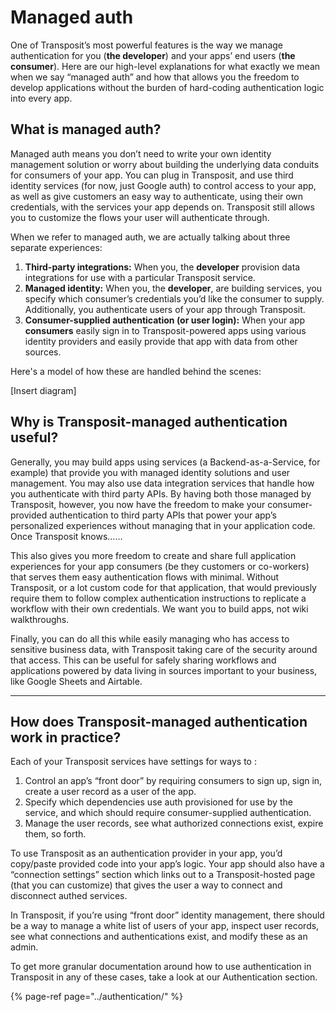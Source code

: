 # Managed auth

One of Transposit’s most powerful features is the way we manage authentication for you \(**the developer**\) and your apps’ end users \(**the consumer**\). Here are our high-level explanations for what exactly we mean when we say “managed auth” and how that allows you the freedom to develop applications without the burden of hard-coding authentication logic into every app.

## **What is managed auth?**

Managed auth means you don’t need to write your own identity management solution or worry about building the underlying data conduits for consumers of your app. You can plug in Transposit, and use third identity services \(for now, just Google auth\) to control access to your app, as well as give customers an easy way to authenticate, using their own credentials, with the services your app depends on. Transposit still allows you to customize the flows your user will authenticate through.  


When we refer to managed auth, we are actually talking about three separate experiences:  


1. **Third-party integrations:** When you, the **developer** provision data integrations for use with a particular Transposit service.
2.  **Managed identity:** When you, the **developer**, are building services, you specify which consumer’s credentials you’d like the consumer to supply. Additionally, you authenticate users of your app through Transposit.
3. **Consumer-supplied authentication \(or user login\):** When your app **consumers** easily sign in to Transposit-powered apps using various identity providers and easily provide that app with data from other sources.

Here's a model of how these are handled behind the scenes: 

\[Insert diagram\]  


## **Why is Transposit-managed authentication useful?**

Generally, you may build apps using services \(a Backend-as-a-Service, for example\) that provide you with managed identity solutions and user management. You may also use data integration services that handle how you authenticate with third party APIs. By having both those managed by Transposit, however, you now have the freedom to make your consumer-provided authentication to third party APIs that power your app’s personalized experiences without managing that in your application code. Once Transposit knows……

This also gives you more freedom to create and share full application experiences for your app consumers \(be they customers or co-workers\) that serves them easy authentication flows with minimal. Without Transposit, or a lot custom code for that application, that would previously require them to follow complex authentication instructions to replicate a workflow with their own credentials. We want you to build apps, not wiki walkthroughs.

Finally, you can do all this while easily managing who has access to sensitive business data, with Transposit taking care of the security around that access. This can be useful for safely sharing workflows and applications powered by data living in sources important to your business, like Google Sheets and Airtable.  
****

## **How does Transposit-managed authentication work in practice?** 

Each of your Transposit services have settings for ways to :

1. Control an app’s “front door” by requiring consumers to sign up, sign in, create a user record as a user of the app.
2. Specify which dependencies use auth provisioned for use by the service, and which should require consumer-supplied authentication.
3. Manage the user records, see what authorized connections exist, expire them, so forth.

To use Transposit as an authentication provider in your app, you’d copy/paste provided code into your app’s logic. Your app should also have a “connection settings” section which links out to a Transposit-hosted page \(that you can customize\) that gives the user a way to connect and disconnect authed services.

In Transposit, if you’re using “front door” identity management, there should be a way to manage a white list of users of your app, inspect user records, see what connections and authentications exist, and modify these as an admin.

To get more granular documentation around how to use authentication in Transposit in any of these cases, take a look at our Authentication section. 

{% page-ref page="../authentication/" %}

